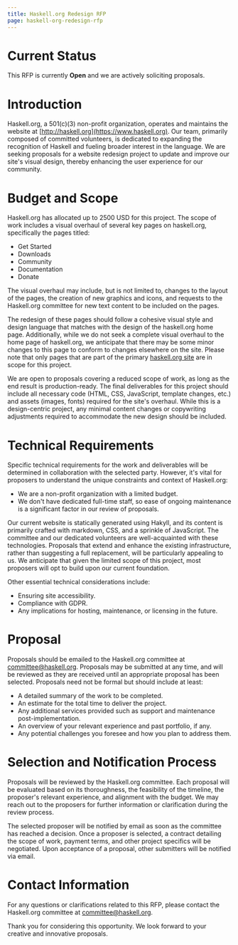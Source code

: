 ```yaml
---
title: Haskell.org Redesign RFP
page: haskell-org-redesign-rfp
---
```


# Current Status

This RFP is currently **Open** and we are actively soliciting proposals.

# Introduction

Haskell.org, a 501(c)(3) non-profit organization, operates and maintains the
website at [http://haskell.org](https://www.haskell.org). Our team, primarily
composed of committed volunteers, is dedicated to expanding the recognition of
Haskell and fueling broader interest in the language. We are seeking proposals
for a website redesign project to update and improve our site's visual design,
thereby enhancing the user experience for our community.

# Budget and Scope

Haskell.org has allocated up to 2500 USD for this project. The scope
of work includes a visual overhaul of several key pages on haskell.org,
specifically the pages titled:

-   Get Started
-   Downloads
-   Community
-   Documentation
-   Donate

The visual overhaul may include, but is not limited to, changes to the
layout of the pages, the creation of new graphics and icons, and
requests to the Haskell.org committee for new text content to be
included on the pages.

The redesign of these pages should follow a cohesive visual style and
design language that matches with the design of the haskell.org home
page. Additionally, while we do not seek a complete visual overhaul to
the home page of haskell.org, we anticipate that there may be some minor
changes to this page to conform to changes elsewhere on the site. Please
note that only pages that are part of the primary [haskell.org
site](<https://github.com/haskell-infra/www.haskell.org>) are in scope
for this project.

We are open to proposals covering a reduced scope of work, as long as
the end result is production-ready. The final deliverables for this
project should include all necessary code (HTML, CSS, JavaScript,
template changes, etc.) and assets (images, fonts) required for the
site's overhaul. While this is a design-centric project, any minimal
content changes or copywriting adjustments required to accommodate the
new design should be included.

# Technical Requirements

Specific technical requirements for the work and deliverables will be
determined in collaboration with the selected party. However, it's
vital for proposers to understand the unique constraints and context of
Haskell.org:

-   We are a non-profit organization with a limited budget.
-   We don't have dedicated full-time staff, so ease of ongoing
    maintenance is a significant factor in our review of proposals.

Our current website is statically generated using Hakyll, and its
content is primarily crafted with markdown, CSS, and a sprinkle of
JavaScript. The committee and our dedicated volunteers are
well-acquainted with these technologies. Proposals that extend and
enhance the existing infrastructure, rather than suggesting a full
replacement, will be particularly appealing to us. We anticipate that
given the limited scope of this project, most proposers will opt to
build upon our current foundation.

Other essential technical considerations include:

-   Ensuring site accessibility.
-   Compliance with GDPR.
-   Any implications for hosting, maintenance, or licensing in the
    future.

# Proposal

Proposals should be emailed to the Haskell.org committee at
committee@haskell.org. Proposals may be submitted at any time, and will
be reviewed as they are received until an appropriate proposal has been
selected. Proposals need not be formal but should include at least:

-   A detailed summary of the work to be completed.
-   An estimate for the total time to deliver the project.
-   Any additional services provided such as support and maintenance
    post-implementation.
-   An overview of your relevant experience and past portfolio, if any.
-   Any potential challenges you foresee and how you plan to address
    them.

# Selection and Notification Process

Proposals will be reviewed by the Haskell.org committee. Each proposal
will be evaluated based on its thoroughness, the feasibility of the
timeline, the proposer's relevant experience, and alignment with the
budget. We may reach out to the proposers for further information or
clarification during the review process.

The selected proposer will be notified by email as soon as the committee has
reached a decision. Once a proposer is selected, a contract detailing the scope
of work, payment terms, and other project specifics will be negotiated. Upon
acceptance of a proposal, other submitters will be notified via email.

# Contact Information

For any questions or clarifications related to this RFP, please contact
the Haskell.org committee at committee@haskell.org.

Thank you for considering this opportunity. We look forward to your
creative and innovative proposals.
